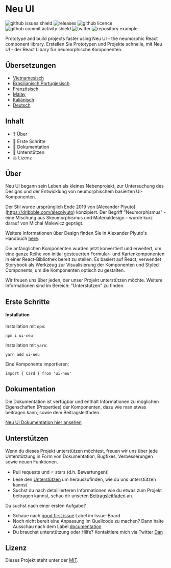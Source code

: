 # Neu UI

![github issues shield](https://img.shields.io/github/issues/daniel-norris/neumorphic_design)
![releases](https://img.shields.io/github/v/release/daniel-norris/neu_ui?include_prereleases)
![github licence](https://img.shields.io/github/license/daniel-norris/neu_ui)
![github commit activity shield](https://img.shields.io/github/commit-activity/m/daniel-norris/neumorphic_design)
![twitter](https://img.shields.io/twitter/follow/danielpnorris)
![repository example](src/demo.gif)

Prototype and build projects faster using Neu UI - the neumorphic React component library.
Erstellen Sie Prototypen und Projekte schnelle, mit Neu UI - der React Libary für neumorphische Komponenten.

## Übersetzungen
- [Vietnamesisch](./translations/vietnamese/readme.md)
- [Brasilianisch Portugiesisch](./translations/portuguese/README.md)
- [Französisch](./translations/french/readme.md)
- [Malay](./translations/malay/README.md)
- [Italiänisch](./translations/italian/README.md)
- [Deutsch](./translations/german/README.md)

## Inhalt

- ❓ Über
- 🚀 Erste Schritte
- 📝 Dokumentation
- 👏 Unterstützen
- ⚖️ Lizenz

## Über

Neu UI begann sein Leben als kleines Nebenprojekt, zur Untersuchung des Designs und der Entwicklung von neumorphischem basierten UI-Komponenten.

Der Stil wurde ursprünglich Ende 2019 von [Alexander Plyuto] (https://dribbble.com/alexplyuto) konzipiert. Der Begriff "Neumorphismus" - eine Mischung aus Skeumorphismus und Materialdesign - wurde kurz darauf von Michal Malewicz geprägt.

Weitere Informationen über Design finden Sie in Alexander Plyuto's Handbuch [here](https://www.figma.com/file/J1uPSOY5k577mDpSfGFven/Neomorphism-Guide-2.0-%7C-Original?node-id=26580%3A1425).

Die anfänglichen Komponenten wurden jetzt konvertiert und erweitert, um eine ganze Reihe von initial gesteuerten Formular- und Kartenkomponenten in einer React-Bibliothek bereit zu stellen. Es basiert auf React, verwendet Storybook als Werkzeug zur Visualisierung der Komponenten und Styled Components, um die Komponenten optisch zu gestalten.

Wir freuen uns über jeden, der unser Projekt unterstützen möchte. Weitere Informationen sind im Bereich: "Unterstützen" zu finden.

## Erste Schritte

#### Installation

Installation mit `npm`:

```
npm i ui-neu
```

Installation mit `yarn`:

```
yarn add ui-neu
```

Eine Komponente importieren:

```
import { Card } from 'ui-neu'
```

## Dokumentation

Die Dokumentation ist verfügbar und enthält Informationen zu möglichen Eigenschaften (Properties) der Komponenten, dazu wie man etwas beitragen kann, sowie dem Beitragsleitfaden.

[Neu UI Dokumentation hier ansehen](https://ui-neu.netlify.app/)

## Unterstützen

Wenn du dieses Projekt unterstützen möchtest, freuen wir uns über jede Unterstützung in Form von Dokumentation, Bugfixes, Verbesserungen sowie neuen Funktionen. 

- Pull requests und ⭐ stars (d.h. Bewertungen)!
- Lese den [Unterstützen](CONTRIBUTING.md) um herauszufinden, wie du uns unterstützen kannst
- Suchst du nach detaillierteren Informationen wie du etwas zum Projekt beitragen kannst, schau dir unseren [Beitragsleitfaden](CONTRIBUTING_GUIDE.md) an.

Du suchst nach einer ersten Aufgabe?

- Schaue nach [good first issue](https://github.com/daniel-norris/neu_ui/labels/good%20first%20issue) Label im Issue-Board
- Noch nicht bereit eine Anpassung im Quellcode zu machen? Dann halte Ausschau nach dem Label [documentation](https://github.com/daniel-norris/neu_ui/labels/Dokumentation)
- Du brauchst unterstützung oder Hilfe? Kontaktiere mich via Twitter [Dan](https://twitter.com/danielpnorris)

## Lizenz

Dieses Projekt steht unter der [MIT](/LICENSE).

